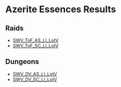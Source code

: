 # Azerite Essences Results

## Raids
- [SWV_ToF_AS_LI_LotV](Results_AS.md)
- [SWV_ToF_SC_LI_LotV](Results_SC.md)

## Dungeons
- [SWV_DV_AS_LI_LotV](Results_Dungeons_AS.md)
- [SWV_DV_SC_LI_LotV](Results_Dungeons_SC.md)
